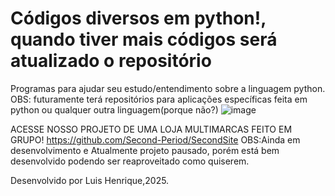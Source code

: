# Códigos diversos em python!, quando tiver mais códigos será atualizado o repositório
Programas para ajudar seu estudo/entendimento sobre a linguagem python.
OBS: futuramente terá repositórios para aplicações específicas feita em python ou qualquer outra linguagem(porque não?)
![image](https://github.com/user-attachments/assets/3df523af-4cec-4c3d-a6a1-1332ab2d485b)

ACESSE NOSSO PROJETO DE UMA LOJA MULTIMARCAS FEITO EM GRUPO!
https://github.com/Second-Period/SecondSite
OBS:Ainda em desenvolvimento e Atualmente projeto pausado, porém está bem desenvolvido podendo ser reaproveitado como quiserem.

Desenvolvido por Luis Henrique,2025.

